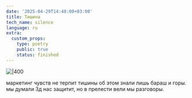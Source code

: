 ```yaml
---
date: '2025-04-29T14:48:00+03:00'
title: Тишина
tech_name: silence
language: ru
extra:
  custom_props:
    type: poetry
    public: true
    status: finished
---
```



![|400](/images/Pastedimage20250429144907.png)

маркетинг чувств не терпит тишины
об этом знали лишь бараш и горы.
мы думали 3д нас защитит,
но в прелести вели мы разговоры.
